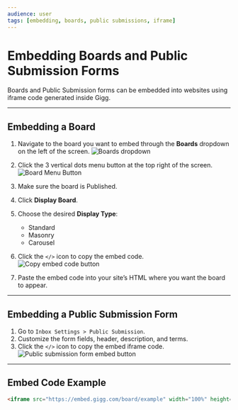 ```yaml
---
audience: user
tags: [embedding, boards, public submissions, iframe]
---
```


# Embedding Boards and Public Submission Forms

Boards and Public Submission forms can be embedded into websites using iframe code generated inside Gigg.

---

## Embedding a Board

1. Navigate to the board you want to embed through the **Boards** dropdown on the left of the screen.                                                       ![Boards dropdown](https://github.com/user-attachments/assets/e67ce9fc-2e36-401b-991f-d414b59c9af1)

2. Click the 3 vertical dots menu button at the top right of the screen.                                                                                     ![Board Menu Button](https://github.com/user-attachments/assets/fe4f0af0-d029-4386-9394-c02e24d50736)

3. Make sure the board is Published. 
4. Click **Display Board**.
5. Choose the desired **Display Type**:
   - Standard
   - Masonry
   - Carousel
6. Click the `</>` icon to copy the embed code.  
   ![Copy embed code button](https://github.com/user-attachments/assets/ea661939-1482-4605-877d-ce08088307bf)


7. Paste the embed code into your site’s HTML where you want the board to appear.

---

## Embedding a Public Submission Form

1. Go to `Inbox Settings > Public Submission`.
2. Customize the form fields, header, description, and terms.
3. Click the `</>` icon to copy the embed iframe code.  
   ![Public submission form embed button](https://github.com/user-attachments/assets/2d1fc2bf-af97-4b55-94ab-71cbb6add654)


---

## Embed Code Example

```html
<iframe src="https://embed.gigg.com/board/example" width="100%" height="800" style="border:none;"></iframe>
